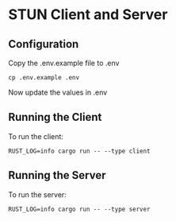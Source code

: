 # STUN Client and Server

## Configuration
Copy the .env.example file to .env

```shell
cp .env.example .env
```

Now update the values in .env

## Running the Client
To run the client:

```shell
RUST_LOG=info cargo run -- --type client
```

## Running the Server
To run the server:

```shell
RUST_LOG=info cargo run -- --type server
```